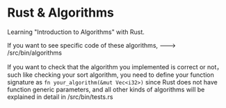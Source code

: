 # Rust & Algorithms
Learning "Introduction to Algorithms" with Rust. 

If you want to see specific code of these algorithms, ---> /src/bin/algorithms

If you want to check that the algorithm you implemented is correct or not，such like checking your sort algorithm, you need to define your function signature as `fn your_algorithm(&mut Vec<i32>)` since Rust does not have function generic parameters,
and all other kinds of algorithms will be explained in detail in /src/bin/tests.rs